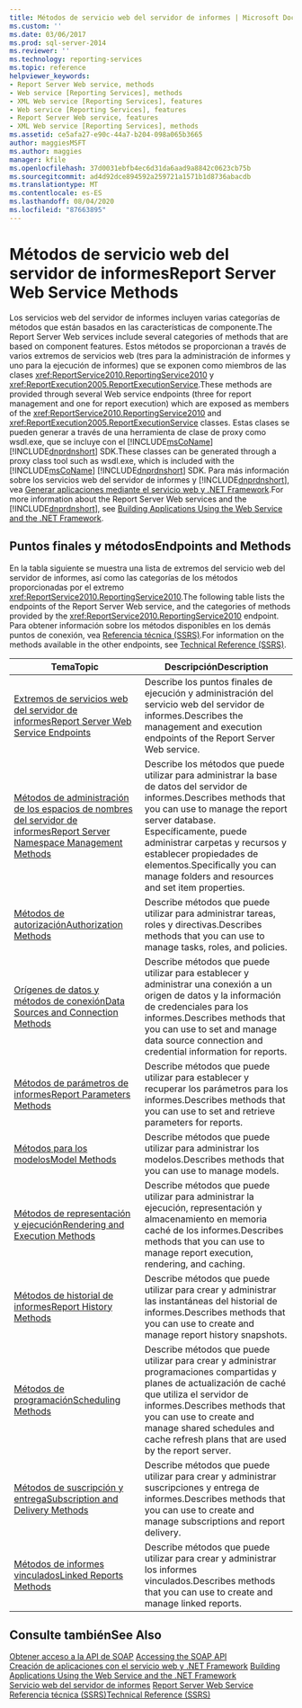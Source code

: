 ```yaml
---
title: Métodos de servicio web del servidor de informes | Microsoft Docs
ms.custom: ''
ms.date: 03/06/2017
ms.prod: sql-server-2014
ms.reviewer: ''
ms.technology: reporting-services
ms.topic: reference
helpviewer_keywords:
- Report Server Web service, methods
- Web service [Reporting Services], methods
- XML Web service [Reporting Services], features
- Web service [Reporting Services], features
- Report Server Web service, features
- XML Web service [Reporting Services], methods
ms.assetid: ce5afa27-e90c-44a7-b204-098a065b3665
author: maggiesMSFT
ms.author: maggies
manager: kfile
ms.openlocfilehash: 37d0031ebfb4ec6d31da6aad9a8842c0623cb75b
ms.sourcegitcommit: ad4d92dce894592a259721a1571b1d8736abacdb
ms.translationtype: MT
ms.contentlocale: es-ES
ms.lasthandoff: 08/04/2020
ms.locfileid: "87663895"
---
```

# <a name="report-server-web-service-methods"></a><span data-ttu-id="9a716-102">Métodos de servicio web del servidor de informes</span><span class="sxs-lookup"><span data-stu-id="9a716-102">Report Server Web Service Methods</span></span>
  <span data-ttu-id="9a716-103">Los servicios web del servidor de informes incluyen varias categorías de métodos que están basados en las características de componente.</span><span class="sxs-lookup"><span data-stu-id="9a716-103">The Report Server Web services include several categories of methods that are based on component features.</span></span> <span data-ttu-id="9a716-104">Estos métodos se proporcionan a través de varios extremos de servicios web (tres para la administración de informes y uno para la ejecución de informes) que se exponen como miembros de las clases <xref:ReportService2010.ReportingService2010> y <xref:ReportExecution2005.ReportExecutionService>.</span><span class="sxs-lookup"><span data-stu-id="9a716-104">These methods are provided through several Web service endpoints (three for report management and one for report execution) which are exposed as members of the <xref:ReportService2010.ReportingService2010> and <xref:ReportExecution2005.ReportExecutionService> classes.</span></span> <span data-ttu-id="9a716-105">Estas clases se pueden generar a través de una herramienta de clase de proxy como wsdl.exe, que se incluye con el [!INCLUDE[msCoName](../../../includes/msconame-md.md)] [!INCLUDE[dnprdnshort](../../../includes/dnprdnshort-md.md)] SDK.</span><span class="sxs-lookup"><span data-stu-id="9a716-105">These classes can be generated through a proxy class tool such as wsdl.exe, which is included with the [!INCLUDE[msCoName](../../../includes/msconame-md.md)] [!INCLUDE[dnprdnshort](../../../includes/dnprdnshort-md.md)] SDK.</span></span> <span data-ttu-id="9a716-106">Para más información sobre los servicios web del servidor de informes y [!INCLUDE[dnprdnshort](../../../includes/dnprdnshort-md.md)], vea [Generar aplicaciones mediante el servicio web y .NET Framework](../net-framework/building-applications-using-the-web-service-and-the-net-framework.md).</span><span class="sxs-lookup"><span data-stu-id="9a716-106">For more information about the Report Server Web services and the [!INCLUDE[dnprdnshort](../../../includes/dnprdnshort-md.md)], see [Building Applications Using the Web Service and the .NET Framework](../net-framework/building-applications-using-the-web-service-and-the-net-framework.md).</span></span>  
  
## <a name="endpoints-and-methods"></a><span data-ttu-id="9a716-107">Puntos finales y métodos</span><span class="sxs-lookup"><span data-stu-id="9a716-107">Endpoints and Methods</span></span>  
 <span data-ttu-id="9a716-108">En la tabla siguiente se muestra una lista de extremos del servicio web del servidor de informes, así como las categorías de los métodos proporcionadas por el extremo <xref:ReportService2010.ReportingService2010>.</span><span class="sxs-lookup"><span data-stu-id="9a716-108">The following table lists the endpoints of the Report Server Web service, and the categories of methods provided by the <xref:ReportService2010.ReportingService2010> endpoint.</span></span> <span data-ttu-id="9a716-109">Para obtener información sobre los métodos disponibles en los demás puntos de conexión, vea [Referencia técnica &#40;SSRS&#41;](../../technical-reference-ssrs.md).</span><span class="sxs-lookup"><span data-stu-id="9a716-109">For information on the methods available in the other endpoints, see [Technical Reference &#40;SSRS&#41;](../../technical-reference-ssrs.md).</span></span>  
  
|<span data-ttu-id="9a716-110">Tema</span><span class="sxs-lookup"><span data-stu-id="9a716-110">Topic</span></span>|<span data-ttu-id="9a716-111">Descripción</span><span class="sxs-lookup"><span data-stu-id="9a716-111">Description</span></span>|  
|-----------|-----------------|  
|[<span data-ttu-id="9a716-112">Extremos de servicios web del servidor de informes</span><span class="sxs-lookup"><span data-stu-id="9a716-112">Report Server Web Service Endpoints</span></span>](report-server-web-service-endpoints.md)|<span data-ttu-id="9a716-113">Describe los puntos finales de ejecución y administración del servicio web del servidor de informes.</span><span class="sxs-lookup"><span data-stu-id="9a716-113">Describes the management and execution endpoints of the Report Server Web service.</span></span>|  
|[<span data-ttu-id="9a716-114">Métodos de administración de los espacios de nombres del servidor de informes</span><span class="sxs-lookup"><span data-stu-id="9a716-114">Report Server Namespace Management Methods</span></span>](report-server-namespace-management-methods.md)|<span data-ttu-id="9a716-115">Describe los métodos que puede utilizar para administrar la base de datos del servidor de informes.</span><span class="sxs-lookup"><span data-stu-id="9a716-115">Describes methods that you can use to manage the report server database.</span></span> <span data-ttu-id="9a716-116">Específicamente, puede administrar carpetas y recursos y establecer propiedades de elementos.</span><span class="sxs-lookup"><span data-stu-id="9a716-116">Specifically you can manage folders and resources and set item properties.</span></span>|  
|[<span data-ttu-id="9a716-117">Métodos de autorización</span><span class="sxs-lookup"><span data-stu-id="9a716-117">Authorization Methods</span></span>](authorization-methods.md)|<span data-ttu-id="9a716-118">Describe métodos que puede utilizar para administrar tareas, roles y directivas.</span><span class="sxs-lookup"><span data-stu-id="9a716-118">Describes methods that you can use to manage tasks, roles, and policies.</span></span>|  
|[<span data-ttu-id="9a716-119">Orígenes de datos y métodos de conexión</span><span class="sxs-lookup"><span data-stu-id="9a716-119">Data Sources and Connection Methods</span></span>](data-sources-and-connection-methods.md)|<span data-ttu-id="9a716-120">Describe métodos que puede utilizar para establecer y administrar una conexión a un origen de datos y la información de credenciales para los informes.</span><span class="sxs-lookup"><span data-stu-id="9a716-120">Describes methods that you can use to set and manage data source connection and credential information for reports.</span></span>|  
|[<span data-ttu-id="9a716-121">Métodos de parámetros de informes</span><span class="sxs-lookup"><span data-stu-id="9a716-121">Report Parameters Methods</span></span>](report-parameters-methods.md)|<span data-ttu-id="9a716-122">Describe métodos que puede utilizar para establecer y recuperar los parámetros para los informes.</span><span class="sxs-lookup"><span data-stu-id="9a716-122">Describes methods that you can use to set and retrieve parameters for reports.</span></span>|  
|[<span data-ttu-id="9a716-123">Métodos para los modelos</span><span class="sxs-lookup"><span data-stu-id="9a716-123">Model Methods</span></span>](../report-server-web-service.md)|<span data-ttu-id="9a716-124">Describe métodos que puede utilizar para administrar los modelos.</span><span class="sxs-lookup"><span data-stu-id="9a716-124">Describes methods that you can use to manage models.</span></span>|  
|[<span data-ttu-id="9a716-125">Métodos de representación y ejecución</span><span class="sxs-lookup"><span data-stu-id="9a716-125">Rendering and Execution Methods</span></span>](rendering-and-execution-methods.md)|<span data-ttu-id="9a716-126">Describe métodos que puede utilizar para administrar la ejecución, representación y almacenamiento en memoria caché de los informes.</span><span class="sxs-lookup"><span data-stu-id="9a716-126">Describes methods that you can use to manage report execution, rendering, and caching.</span></span>|  
|[<span data-ttu-id="9a716-127">Métodos de historial de informes</span><span class="sxs-lookup"><span data-stu-id="9a716-127">Report History Methods</span></span>](report-history-methods.md)|<span data-ttu-id="9a716-128">Describe métodos que puede utilizar para crear y administrar las instantáneas del historial de informes.</span><span class="sxs-lookup"><span data-stu-id="9a716-128">Describes methods that you can use to create and manage report history snapshots.</span></span>|  
|[<span data-ttu-id="9a716-129">Métodos de programación</span><span class="sxs-lookup"><span data-stu-id="9a716-129">Scheduling Methods</span></span>](scheduling-methods.md)|<span data-ttu-id="9a716-130">Describe métodos que puede utilizar para crear y administrar programaciones compartidas y planes de actualización de caché que utiliza el servidor de informes.</span><span class="sxs-lookup"><span data-stu-id="9a716-130">Describes methods that you can use to create and manage shared schedules and cache refresh plans that are used by the report server.</span></span>|  
|[<span data-ttu-id="9a716-131">Métodos de suscripción y entrega</span><span class="sxs-lookup"><span data-stu-id="9a716-131">Subscription and Delivery Methods</span></span>](subscription-and-delivery-methods.md)|<span data-ttu-id="9a716-132">Describe métodos que puede utilizar para crear y administrar suscripciones y entrega de informes.</span><span class="sxs-lookup"><span data-stu-id="9a716-132">Describes methods that you can use to create and manage subscriptions and report delivery.</span></span>|  
|[<span data-ttu-id="9a716-133">Métodos de informes vinculados</span><span class="sxs-lookup"><span data-stu-id="9a716-133">Linked Reports Methods</span></span>](linked-reports-methods.md)|<span data-ttu-id="9a716-134">Describe métodos que puede utilizar para crear y administrar los informes vinculados.</span><span class="sxs-lookup"><span data-stu-id="9a716-134">Describes methods that you can use to create and manage linked reports.</span></span>|  
  
## <a name="see-also"></a><span data-ttu-id="9a716-135">Consulte también</span><span class="sxs-lookup"><span data-stu-id="9a716-135">See Also</span></span>  
 <span data-ttu-id="9a716-136">[Obtener acceso a la API de SOAP](../accessing-the-soap-api.md) </span><span class="sxs-lookup"><span data-stu-id="9a716-136">[Accessing the SOAP API](../accessing-the-soap-api.md) </span></span>  
 <span data-ttu-id="9a716-137">[Creación de aplicaciones con el servicio web y .NET Framework](../net-framework/building-applications-using-the-web-service-and-the-net-framework.md) </span><span class="sxs-lookup"><span data-stu-id="9a716-137">[Building Applications Using the Web Service and the .NET Framework](../net-framework/building-applications-using-the-web-service-and-the-net-framework.md) </span></span>  
 <span data-ttu-id="9a716-138">[Servicio web del servidor de informes](../report-server-web-service.md) </span><span class="sxs-lookup"><span data-stu-id="9a716-138">[Report Server Web Service](../report-server-web-service.md) </span></span>  
 [<span data-ttu-id="9a716-139">Referencia técnica &#40;SSRS&#41;</span><span class="sxs-lookup"><span data-stu-id="9a716-139">Technical Reference &#40;SSRS&#41;</span></span>](../../technical-reference-ssrs.md)  
  
  
